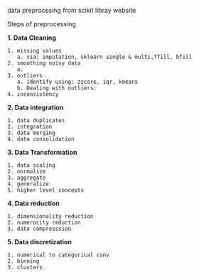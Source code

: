 data preprocesing from scikit libray website


Steps of preprocessing

**1. Data Cleaning**

    1. missing values
       a. via: imputation, sklearn single & multi,ffill, bfill
    2. smoothing noisy data
       a. 
    3. outliers
       a. identify using: zscore, iqr, kmeans
       b. Dealing with outliers:
    4. inconsistency
**2. Data integration**
    
    1. data duplicates
    2. integration
    3. data merging
    4. data consolidation

**3. Data Transformation**

    1. data scaling
    2. normalize
    3. aggregate
    4. generalize
    5. higher level concepts

**4. Data reduction**

    1. dimensionality reduction
    2. numerocity reduction
    3. data compresssion
**5. Data discretization**

    1. numerical to categorical conv
    2. binning
    3. clusters